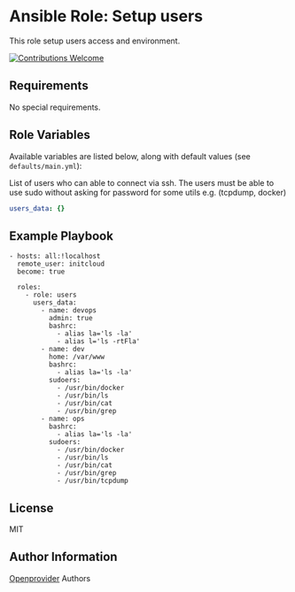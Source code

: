 Ansible Role: Setup users
=========================

This role setup users access and environment.

[![Contributions Welcome](https://img.shields.io/badge/contributions-welcome-brightgreen.svg?style=flat)](https://github.com/k8s-community/cluster-deploy/issues)

Requirements
------------

No special requirements.

Role Variables
--------------

Available variables are listed below, along with default values (see `defaults/main.yml`):


List of users who can able to connect via ssh. The users must be able to use sudo without asking
for password for some utils e.g. (tcpdump, docker)
```yaml
users_data: {}
```

Example Playbook
----------------

    - hosts: all:!localhost
      remote_user: initcloud
      become: true

      roles:
        - role: users
          users_data:
            - name: devops
              admin: true
              bashrc:
                - alias la='ls -la'
                - alias l='ls -rtFla'
            - name: dev
              home: /var/www
              bashrc:
                - alias la='ls -la'
              sudoers:
                - /usr/bin/docker
                - /usr/bin/ls
                - /usr/bin/cat
                - /usr/bin/grep
            - name: ops
              bashrc:
                - alias la='ls -la'
              sudoers:
                - /usr/bin/docker
                - /usr/bin/ls
                - /usr/bin/cat
                - /usr/bin/grep
                - /usr/bin/tcpdump

License
-------

MIT

Author Information
------------------

[Openprovider](https://github.com/openprovider) Authors
